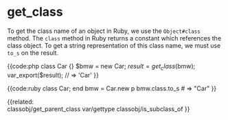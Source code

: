 # get_class

To get the class name of an object in Ruby, we use the `Object#class` method.
The `class` method in Ruby returns a constant which references the class
object. To get a string representation of this class name, we must use `to_s`
on the result.


{{code:php
    class Car {}
    $bmw = new Car;
    $result = get_class($bmw);
    var_export($result);
    // => 'Car'
}}


{{code:ruby
    class Car; end
    bmw = Car.new
    p bmw.class.to_s
    # => "Car"
}}


{{related:                
    classobj/get_parent_class
    var/gettype
    classobj/is_subclass_of
}}
